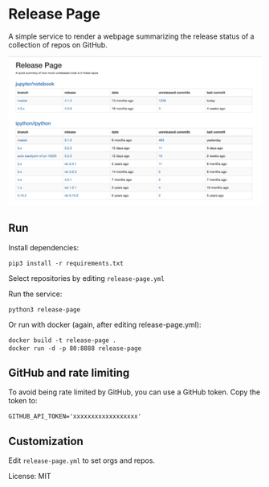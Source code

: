 # Release Page

A simple service to render a webpage summarizing the release status of a
collection of repos on GitHub.

![Report output](static/screenshot.png "report output")


## Run

Install dependencies:

    pip3 install -r requirements.txt

Select repositories by editing `release-page.yml`

Run the service:

    python3 release-page

Or run with docker (again, after editing release-page.yml):

    docker build -t release-page .
    docker run -d -p 80:8888 release-page


## GitHub and rate limiting

To avoid being rate limited by GitHub, you can use a GitHub token. Copy the
token to:

    GITHUB_API_TOKEN='xxxxxxxxxxxxxxxxxx'

## Customization

Edit `release-page.yml` to set orgs and repos.


License: MIT
